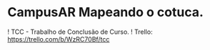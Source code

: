 # CampusAR Mapeando o cotuca.
! TCC - Trabalho de Conclusão de Curso.
! Trello: https://trello.com/b/WzRC70Bf/tcc
